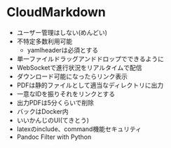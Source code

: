 # CloudMarkdown

- ユーザー管理はしない(めんどい)
- 不特定多数利用可能
    - yamlheaderは必須とする
- 単一ファイルドラッグアンドドロップでできるように
- WebSocketで進行状況をリアルタイムで配信
- ダウンロード可能になったらリンク表示
- PDFは静的ファイルとして適当なディレクトリに出力
- 一意なIDを振りそれをリンクとする
- 出力PDFは5分くらいで削除
- バックはDocker内
- いいかんじのUI(てきとう)
- latexのinclude、command機能セキュリティ
- Pandoc Filter with Python